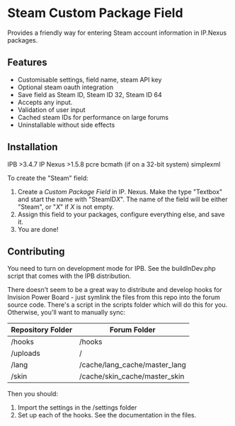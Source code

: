 Steam Custom Package Field
=======
Provides a friendly way for entering Steam account information in
IP.Nexus packages.

## Features

* Customisable settings, field name, steam API key
* Optional steam oauth integration
* Save field as Steam ID, Steam ID 32, Steam ID 64
* Accepts any input.
* Validation of user input
* Cached steam IDs for performance on large forums
* Uninstallable without side effects

## Installation

IPB >3.4.7
IP Nexus >1.5.8
pcre
bcmath (if on a 32-bit system)
simplexml

To create the "Steam" field:

1. Create a _Custom Package Field_ in IP. Nexus. Make the type
   "Textbox" and start the name with "SteamID*X*". The name of the
   field will be either "Steam", or "*X*" if *X* is not empty.
2. Assign this field to your packages, configure everything else,
   and save it.
3. You are done!

## Contributing

You need to turn on development mode for IPB. See the buildInDev.php
script that comes with the IPB distribution.

There doesn't seem to be a great way to distribute and develop hooks
for Invision Power Board - just symlink the files from this repo
into the forum source code. There's a script in the scripts folder
which will do this for you. Otherwise, you'll want to manually sync:

| Repository Folder | Forum Folder                  |
|-------------------|-------------------------------|
| /hooks            | /hooks                        |
| /uploads          | /                             |
| /lang             | /cache/lang_cache/master_lang |
| /skin             | /cache/skin_cache/master_skin |

Then you should:

1. Import the settings in the /settings folder
2. Set up each of the hooks. See the documentation in the files.
